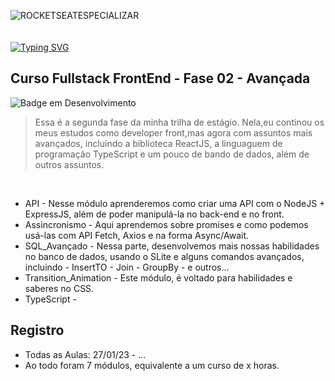 ![ROCKETSEATESPECIALIZAR](https://user-images.githubusercontent.com/113690864/221011165-4347b0bc-6299-42ed-a355-1c0bbec8a518.gif)
<br><br><br>
[![Typing SVG](https://readme-typing-svg.demolab.com?font=Fira+Code&pause=1000&width=435&lines=Trilha+do+Estagiário!+Especializar;React+-+Node+-+TypeScript+-+JS+e+mais!&pause=1000&color=a694ff&width=435)](https://git.io/typing-svg)

## Curso Fullstack FrontEnd - Fase 02 - Avançada
![Badge em Desenvolvimento](http://img.shields.io/static/v1?label=STATUS&message=EM%20DESENVOLVIMENTO&color=a694ff&style=for-the-badge)
> Essa é a segunda fase da minha trilha de estágio. Nela,eu continou os meus estudos como developer front,mas agora com assuntos mais avançados, incluindo a biblioteca ReactJS, a linguaguem de programação TypeScript e um pouco de bando de dados, além de outros assuntos. 

<br>

- API - Nesse módulo aprenderemos como criar uma API com o NodeJS + ExpressJS, além de poder manipulá-la no back-end e no front.
- Assincronismo - Aqui aprendemos sobre promises e como podemos usá-las com API Fetch, Axios e na forma Async/Await.
- SQL_Avançado - Nessa parte, desenvolvemos mais nossas habilidades no banco de dados, usando o SLite e alguns comandos avançados, incluindo - InsertTO - Join - GroupBy - e outros...
- Transition_Animation - Este módulo, é voltado para habilidades e saberes no CSS.
- TypeScript - 

## Registro
- Todas as Aulas: 27/01/23 - ...
- Ao todo foram 7 módulos, equivalente a um curso de x horas.
